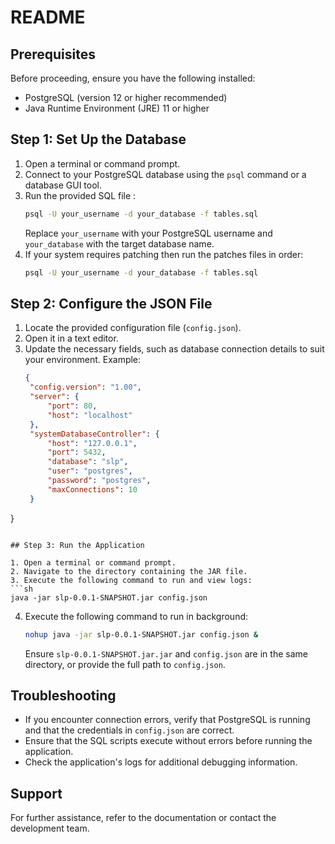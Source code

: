 # README

## Prerequisites

Before proceeding, ensure you have the following installed:

- PostgreSQL (version 12 or higher recommended)
- Java Runtime Environment (JRE) 11 or higher

## Step 1: Set Up the Database

1. Open a terminal or command prompt.
2. Connect to your PostgreSQL database using the `psql` command or a database GUI tool.
3. Run the provided SQL file :
   ```sh
   psql -U your_username -d your_database -f tables.sql
   ```
   Replace `your_username` with your PostgreSQL username and `your_database` with the target database name.
4. If your system requires patching then run the patches files in order:
   ```sh
   psql -U your_username -d your_database -f tables.sql
    ```


## Step 2: Configure the JSON File

1. Locate the provided configuration file (`config.json`).
2. Open it in a text editor.
3. Update the necessary fields, such as database connection details to suit your environment. Example:
   ```json
   {
    "config.version": "1.00",
    "server": {
        "port": 80,
        "host": "localhost"
    },
    "systemDatabaseController": {
        "host": "127.0.0.1",
        "port": 5432,
        "database": "slp",
        "user": "postgres",
        "password": "postgres",
        "maxConnections": 10
    }
}
   ```

## Step 3: Run the Application

1. Open a terminal or command prompt.
2. Navigate to the directory containing the JAR file.
3. Execute the following command to run and view logs:
   ```sh
   java -jar slp-0.0.1-SNAPSHOT.jar config.json
   ```
4. Execute the following command to run in background:
   ```sh
   nohup java -jar slp-0.0.1-SNAPSHOT.jar config.json &
   ```
   Ensure `slp-0.0.1-SNAPSHOT.jar.jar` and `config.json` are in the same directory, or provide the full path to `config.json`.

## Troubleshooting

- If you encounter connection errors, verify that PostgreSQL is running and that the credentials in `config.json` are correct.
- Ensure that the SQL scripts execute without errors before running the application.
- Check the application's logs for additional debugging information.

## Support

For further assistance, refer to the documentation or contact the development team.

